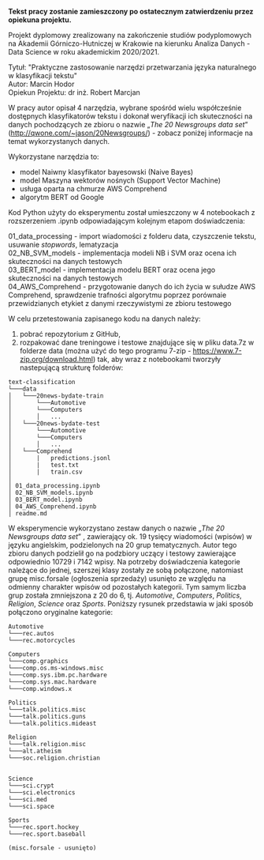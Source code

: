 **Tekst pracy zostanie zamieszczony po ostatecznym zatwierdzeniu przez opiekuna projektu.**

Projekt dyplomowy zrealizowany na zakończenie studiów podyplomowych na Akademii Górniczo-Hutniczej w Krakowie na kierunku Analiza Danych - Data Science w roku akademickim 2020/2021.

Tytuł: "Praktyczne zastosowanie narzędzi przetwarzania języka naturalnego w klasyfikacji tekstu"<br>
Autor: Marcin Hodor<br>
Opiekun Projektu: dr inż. Robert Marcjan

W pracy autor opisał 4 narzędzia, wybrane spośród wielu współcześnie dostępnych klasyfikatorów tekstu i dokonał weryfikacji ich skuteczności na danych pochodzących ze zbioru o nazwie „*The 20 Newsgroups data set*” (http://qwone.com/~jason/20Newsgroups/) - zobacz poniżej informacje na temat wykorzystanych danych.

Wykorzystane narzędzia to:
- model Naiwny klasyfikator bayesowski (Naive Bayes)
- model Maszyna wektorów nośnych (Support Vector Machine)
- usługa oparta na chmurze AWS Comprehend
- algorytm BERT od Google

Kod Python użyty do eksperymentu został umieszczony w 4 notebookach z rozszerzeniem .ipynb odpowiadającym kolejnym etapom doświadczenia:

01_data_processing - import wiadomości z folderu data, czyszczenie tekstu, usuwanie *stopwords*, lematyzacja<br>
02_NB_SVM_models - implementacja modeli NB i SVM oraz ocena ich skuteczności na danych testowych<br>
03_BERT_model - implementacja modelu BERT oraz ocena jego skuteczności na danych testowych<br>
04_AWS_Comprehend - przygotowanie danych do ich życia w sułudze AWS Comprehend, sprawdzenie trafności algorytmu poprzez porównaie przewidzianych etykiet z danymi rzeczywistymi ze zbioru testowego

W celu przetestowania zapisanego kodu na danych należy:
1. pobrać repozytorium z GitHub,
1. rozpakować dane treningowe i testowe znajdujące się w pliku data.7z w folderze data (można użyć do tego programu 7-zip - https://www.7-zip.org/download.html) tak, aby wraz z notebookami tworzyły nastepującą strukturę folderów:<br>

```
text-classification
└───data
│   └───20news-bydate-train
│       └───Automotive
│       └───Computers
│       │   ...
│   └───20news-bydate-test
│       └───Automotive
│       └───Computers
│       │   ...
│   └───Comprehend
│       |   predictions.jsonl
│       |   test.txt
│       |   train.csv
│
│ 01_data_processing.ipynb
│ 02_NB_SVM_models.ipynb
│ 03_BERT_model.ipynb
│ 04_AWS_Comprehend.ipynb
│ readme.md
```

W eksperymencie wykorzystano zestaw danych o nazwie „*The 20 Newsgroups data set*” , zawierający ok. 19 tysięcy wiadomości (wpisów) w języku angielskim, podzielonych na 20 grup tematycznych. Autor tego zbioru danych podzielił go na podzbiory uczący i testowy zawierające odpowiednio 10729 i 7142 wpisy. Na potrzeby doświadczenia kategorie należące do jednej, szerszej klasy zostały ze sobą połączone, natomiast grupę misc.forsale (ogłoszenia sprzedaży) usunięto ze względu na odmienny charakter wpisów od pozostałych kategorii. Tym samym liczba grup została zmniejszona z 20 do 6, tj. *Automotive*, *Computers*, *Politics*, *Religion*, *Science* oraz *Sports*. Poniższy rysunek przedstawia w jaki sposób połączono oryginalne kategorie:
```
Automotive
└───rec.autos
└───rec.motorcycles

Computers
└───comp.graphics
└───comp.os.ms-windows.misc
└───comp.sys.ibm.pc.hardware
└───comp.sys.mac.hardware
└───comp.windows.x

Politics
└───talk.politics.misc
└───talk.politics.guns
└───talk.politics.mideast

Religion
└───talk.religion.misc
└───alt.atheism
└───soc.religion.christian


Science
└───sci.crypt
└───sci.electronics
└───sci.med
└───sci.space

Sports
└───rec.sport.hockey
└───rec.sport.baseball

(misc.forsale - usunięto)
```
